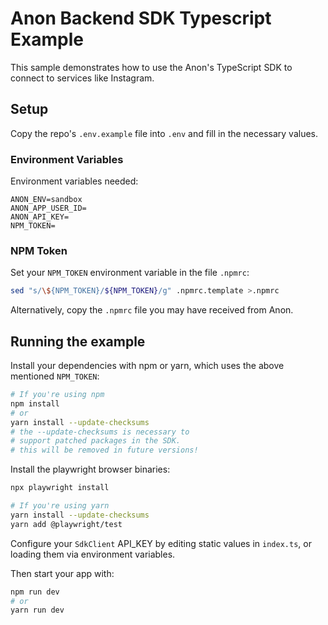 # Anon Backend SDK Typescript Example

This sample demonstrates how to use the Anon's TypeScript SDK to connect to services like Instagram.

## Setup

Copy the repo's `.env.example` file into `.env` and fill in the necessary values.

### Environment Variables

Environment variables needed:

```
ANON_ENV=sandbox
ANON_APP_USER_ID=
ANON_API_KEY=
NPM_TOKEN=
```

### NPM Token

Set your `NPM_TOKEN` environment variable in the file `.npmrc`:

```sh
sed "s/\${NPM_TOKEN}/${NPM_TOKEN}/g" .npmrc.template >.npmrc
```

Alternatively, copy the `.npmrc` file you may have received from Anon.

## Running the example

Install your dependencies with npm or yarn, which uses the above mentioned `NPM_TOKEN`:

```sh
# If you're using npm
npm install
# or
yarn install --update-checksums
# the --update-checksums is necessary to
# support patched packages in the SDK.
# this will be removed in future versions!
```

Install the playwright browser binaries:

```sh
npx playwright install

# If you're using yarn
yarn install --update-checksums
yarn add @playwright/test
```

Configure your `SdkClient` API_KEY by editing static values in `index.ts`, or loading them via environment variables.

Then start your app with:

```sh
npm run dev
# or
yarn run dev
```
